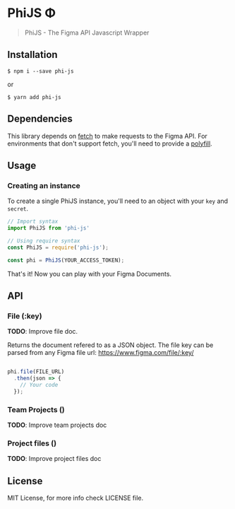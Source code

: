 # PhiJS Φ

> PhiJS - The Figma API Javascript Wrapper

## Installation

`$ npm i --save phi-js` 

or

`$ yarn add phi-js`

## Dependencies

This library depends on [fetch](https://fetch.spec.whatwg.org/) to make requests to the Figma API. For environments that don't support fetch, you'll need to provide a [polyfill](https://github.com/github/fetch).

## Usage

### Creating an instance

To create a single PhiJS instance, you'll need to an object with your `key` and `secret`. 

```js
// Import syntax
import PhiJS from 'phi-js'

// Using require syntax
const PhiJS = require('phi-js');

const phi = PhiJS(YOUR_ACCESS_TOKEN);

```

That's it! Now you can play with your Figma Documents.

## API



### File (:key)

__TODO__: Improve file doc.

Returns the document refered to as a JSON object. 
The file key can be parsed from any Figma file url: https://www.figma.com/file/:key/


```javascript

phi.file(FILE_URL)
  .then(json => {
    // Your code
  });

```

### Team Projects ()

__TODO__: Improve team projects doc

### Project files ()

__TODO__: Improve project files doc

## License

MIT License, for more info check LICENSE file.